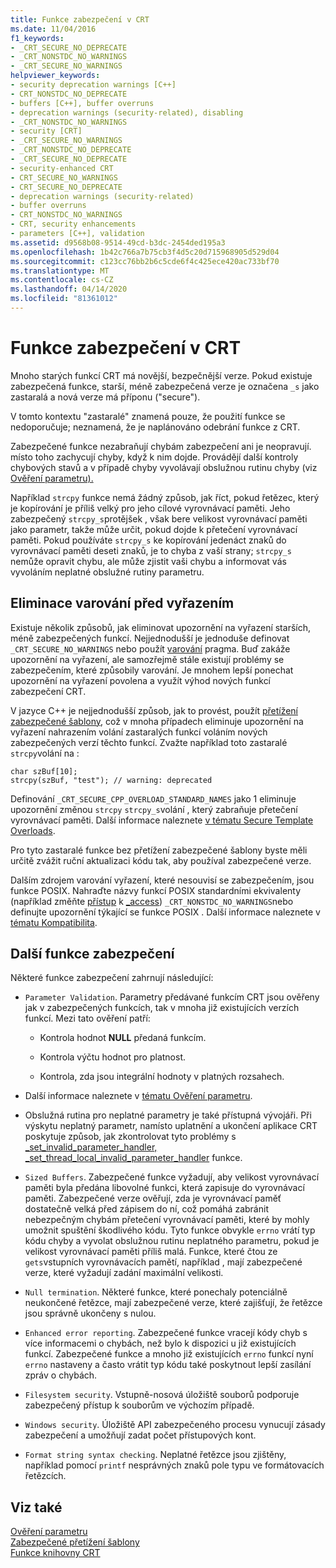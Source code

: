 ```yaml
---
title: Funkce zabezpečení v CRT
ms.date: 11/04/2016
f1_keywords:
- _CRT_SECURE_NO_DEPRECATE
- _CRT_NONSTDC_NO_WARNINGS
- _CRT_SECURE_NO_WARNINGS
helpviewer_keywords:
- security deprecation warnings [C++]
- CRT_NONSTDC_NO_DEPRECATE
- buffers [C++], buffer overruns
- deprecation warnings (security-related), disabling
- _CRT_NONSTDC_NO_WARNINGS
- security [CRT]
- _CRT_SECURE_NO_WARNINGS
- _CRT_NONSTDC_NO_DEPRECATE
- _CRT_SECURE_NO_DEPRECATE
- security-enhanced CRT
- CRT_SECURE_NO_WARNINGS
- CRT_SECURE_NO_DEPRECATE
- deprecation warnings (security-related)
- buffer overruns
- CRT_NONSTDC_NO_WARNINGS
- CRT, security enhancements
- parameters [C++], validation
ms.assetid: d9568b08-9514-49cd-b3dc-2454ded195a3
ms.openlocfilehash: 1b42c766a7b75cb3f4d5c20d715968905d529d04
ms.sourcegitcommit: c123cc76bb2b6c5cde6f4c425ece420ac733bf70
ms.translationtype: MT
ms.contentlocale: cs-CZ
ms.lasthandoff: 04/14/2020
ms.locfileid: "81361012"
---
```

# <a name="security-features-in-the-crt"></a>Funkce zabezpečení v CRT

Mnoho starých funkcí CRT má novější, bezpečnější verze. Pokud existuje zabezpečená funkce, starší, méně zabezpečená verze je označena `_s` jako zastaralá a nová verze má příponu ("secure").

V tomto kontextu "zastaralé" znamená pouze, že použití funkce se nedoporučuje; neznamená, že je naplánováno odebrání funkce z CRT.

Zabezpečené funkce nezabraňují chybám zabezpečení ani je neopravují. místo toho zachycují chyby, když k nim dojde. Provádějí další kontroly chybových stavů a v případě chyby vyvolávají obslužnou rutinu chyby (viz [Ověření parametru).](../c-runtime-library/parameter-validation.md)

Například `strcpy` funkce nemá žádný způsob, jak říct, pokud řetězec, který je kopírování je příliš velký pro jeho cílové vyrovnávací paměti. Jeho zabezpečený `strcpy_s`protějšek , však bere velikost vyrovnávací paměti jako parametr, takže může určit, pokud dojde k přetečení vyrovnávací paměti. Pokud používáte `strcpy_s` ke kopírování jedenáct znaků do vyrovnávací paměti deseti znaků, je to chyba z vaší strany; `strcpy_s` nemůže opravit chybu, ale může zjistit vaši chybu a informovat vás vyvoláním neplatné obslužné rutiny parametru.

## <a name="eliminating-deprecation-warnings"></a>Eliminace varování před vyřazením

Existuje několik způsobů, jak eliminovat upozornění na vyřazení starších, méně zabezpečených funkcí. Nejjednodušší je jednoduše definovat `_CRT_SECURE_NO_WARNINGS` nebo použít [varování](../preprocessor/warning.md) pragma. Buď zakáže upozornění na vyřazení, ale samozřejmě stále existují problémy se zabezpečením, které způsobily varování. Je mnohem lepší ponechat upozornění na vyřazení povolena a využít výhod nových funkcí zabezpečení CRT.

V jazyce C++ je nejjednodušší způsob, jak to provést, použít [přetížení zabezpečené šablony](../c-runtime-library/secure-template-overloads.md), což v mnoha případech eliminuje upozornění na vyřazení nahrazením volání zastaralých funkcí voláním nových zabezpečených verzí těchto funkcí. Zvažte například toto zastaralé `strcpy`volání na :

```
char szBuf[10];
strcpy(szBuf, "test"); // warning: deprecated
```

Definování `_CRT_SECURE_CPP_OVERLOAD_STANDARD_NAMES` jako 1 eliminuje upozornění změnou `strcpy` `strcpy_s`volání , který zabraňuje přetečení vyrovnávací paměti. Další informace naleznete [v tématu Secure Template Overloads](../c-runtime-library/secure-template-overloads.md).

Pro tyto zastaralé funkce bez přetížení zabezpečené šablony byste měli určitě zvážit ruční aktualizaci kódu tak, aby používal zabezpečené verze.

Dalším zdrojem varování vyřazení, které nesouvisí se zabezpečením, jsou funkce POSIX. Nahraďte názvy funkcí POSIX standardními ekvivalenty (například změňte [přístup](../c-runtime-library/reference/access-crt.md) k [_access](../c-runtime-library/reference/access-waccess.md)) `_CRT_NONSTDC_NO_WARNINGS`nebo definujte upozornění týkající se funkce POSIX . Další informace naleznete v [tématu Kompatibilita](compatibility.md).

## <a name="additional-security-features"></a>Další funkce zabezpečení

Některé funkce zabezpečení zahrnují následující:

- `Parameter Validation`. Parametry předávané funkcím CRT jsou ověřeny jak v zabezpečených funkcích, tak v mnoha již existujících verzích funkcí. Mezi tato ověření patří:

  - Kontrola hodnot **NULL** předaná funkcím.

  - Kontrola výčtu hodnot pro platnost.

  - Kontrola, zda jsou integrální hodnoty v platných rozsahech.

- Další informace naleznete v [tématu Ověření parametru](../c-runtime-library/parameter-validation.md).

- Obslužná rutina pro neplatné parametry je také přístupná vývojáři. Při výskytu neplatný parametr, namísto uplatnění a ukončení aplikace CRT poskytuje způsob, jak zkontrolovat tyto problémy s [_set_invalid_parameter_handler, _set_thread_local_invalid_parameter_handler](../c-runtime-library/reference/set-invalid-parameter-handler-set-thread-local-invalid-parameter-handler.md) funkce.

- `Sized Buffers`. Zabezpečené funkce vyžadují, aby velikost vyrovnávací paměti byla předána libovolné funkci, která zapisuje do vyrovnávací paměti. Zabezpečené verze ověřují, zda je vyrovnávací paměť dostatečně velká před zápisem do ní, což pomáhá zabránit nebezpečným chybám přetečení vyrovnávací paměti, které by mohly umožnit spuštění škodlivého kódu. Tyto funkce obvykle `errno` vrátí typ kódu chyby a vyvolat obslužnou rutinu neplatného parametru, pokud je velikost vyrovnávací paměti příliš malá. Funkce, které čtou ze `gets`vstupních vyrovnávacích pamětí, například , mají zabezpečené verze, které vyžadují zadání maximální velikosti.

- `Null termination`. Některé funkce, které ponechaly potenciálně neukončené řetězce, mají zabezpečené verze, které zajišťují, že řetězce jsou správně ukončeny s nulou.

- `Enhanced error reporting`. Zabezpečené funkce vracejí kódy chyb s více informacemi o chybách, než bylo k dispozici u již existujících funkcí. Zabezpečené funkce a mnoho již existujících `errno` funkcí nyní `errno` nastaveny a často vrátit typ kódu také poskytnout lepší zasílání zpráv o chybách.

- `Filesystem security`. Vstupně-nosová úložiště souborů podporuje zabezpečený přístup k souborům ve výchozím případě.

- `Windows security`. Úložiště API zabezpečeného procesu vynucují zásady zabezpečení a umožňují zadat počet přístupových kont.

- `Format string syntax checking`. Neplatné řetězce jsou zjištěny, například pomocí `printf` nesprávných znaků pole typu ve formátovacích řetězcích.

## <a name="see-also"></a>Viz také

[Ověření parametru](../c-runtime-library/parameter-validation.md)<br/>
[Zabezpečené přetížení šablony](../c-runtime-library/secure-template-overloads.md)<br/>
[Funkce knihovny CRT](../c-runtime-library/crt-library-features.md)
